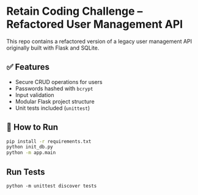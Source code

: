# Retain Coding Challenge – Refactored User Management API

This repo contains a refactored version of a legacy user management API originally built with Flask and SQLite.

## ✅ Features
- Secure CRUD operations for users
- Passwords hashed with `bcrypt`
- Input validation
- Modular Flask project structure
- Unit tests included (`unittest`)

## 🚀 How to Run

```bash
pip install -r requirements.txt
python init_db.py
python -m app.main
```

## Run Tests

```
python -m unittest discover tests

```